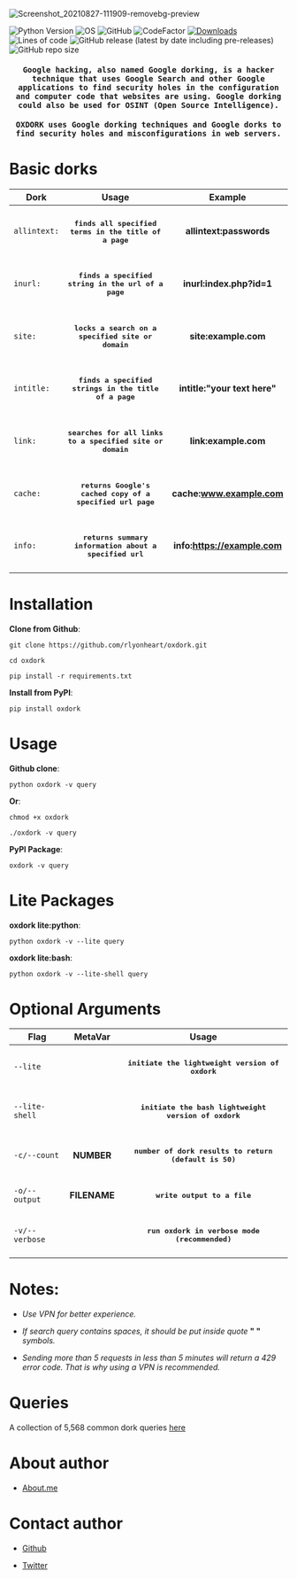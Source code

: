 ![Screenshot_20210827-111909-removebg-preview](https://user-images.githubusercontent.com/74001397/131107876-db415339-0c1d-4876-8665-fe9b76c4518c.png)

![Python Version](https://img.shields.io/badge/python-3.x-blue?style=flat&logo=python)
![OS](https://img.shields.io/badge/OS-GNU%2FLinux-red?style=flat&logo=linux)
![GitHub](https://img.shields.io/github/license/rlyonheart/oxdork?ystyle=flat)
![CodeFactor](https://www.codefactor.io/repository/github/rlyonheart/oxdork/badge)
[![Downloads](https://static.pepy.tech/personalized-badge/oxdork?period=total&units=international_system&left_color=black&right_color=orange&left_text=pypi+downloads)](https://pepy.tech/project/oxdork)
![Lines of code](https://img.shields.io/tokei/lines/github/rlyonheart/oxdork)
![GitHub release (latest by date including pre-releases)](https://img.shields.io/github/v/release/rlyonheart/oxdork?include_prereleases)
![GitHub repo size](https://img.shields.io/github/repo-size/rlyonheart/oxdork)

<h4 align="center"><samp> Google hacking, also named Google dorking, is a hacker technique that uses Google Search and other Google applications to find security holes in the configuration and computer code that websites are using. Google dorking could also be used for OSINT (Open Source Intelligence). </samp></h4>
 

<h4 align="center"><samp> OXDORK uses Google dorking techniques and Google dorks to find security holes and misconfigurations in web servers. </samp></h4>


# Basic dorks

| Dork         | Usage     | Example |
| ------------- |:---------:|:-------:|
| <code>allintext:</code> | <h4 align="center"><samp>finds all specified terms in the title of a page</samp></h4> |  **allintext:passwords** |
| <code>inurl:</code> | <h4 align="center"><samp>finds a specified string in the url of a page</samp></h4>      |   **inurl:index.php?id=1** |
| <code>site:</code> |  <h4 align="center"><samp>locks a search on a specified site or domain</samp></h4>  |  **site:example.com**  |
| <code>intitle:</code> |  <h4 align="center"><samp>finds a specified strings in the title of a page</samp></h4> |  **intitle:"your text here"** |
| <code>link:</code> | <h4 align="center"><samp>searches for all links to a specified site or domain</samp></h4> | **link:example.com** |
| <code>cache:</code> | <h4 align="center"><samp>returns Google's cached copy of a specified url page</samp></h4> | **cache:www.example.com** |
| <code>info:</code> | <h4 align="center"><samp>returns summary information about a specified url</samp></h4> | **info:https://example.com** |



# Installation
**Clone from Github**:
```
git clone https://github.com/rlyonheart/oxdork.git
```

```
cd oxdork
```

```
pip install -r requirements.txt
```

**Install from PyPI**:
```
pip install oxdork
```

# Usage
**Github clone**:
```
python oxdork -v query
```

**Or**:
```
chmod +x oxdork
```

```
./oxdork -v query
```

**PyPI Package**:
```
oxdork -v query
```


# Lite Packages
**oxdork lite:python**:
```
python oxdork -v --lite query
```

**oxdork lite:bash**:
```
python oxdork -v --lite-shell query
```

# Optional Arguments

| Flag           | MetaVar | Usage |
| ------------- |:----------------------:|:---------:|
| <code>--lite</code>    ||  <h4 align="center"><samp>initiate the lightweight version of oxdork</samp></h4> |
| <code>--lite-shell</code>    ||  <h4 align="center"><samp>initiate the bash lightweight version of oxdork</samp></h4> |
| <code>-c/--count</code>    | **NUMBER** |  <h4 align="center"><samp>number of dork results to return (default is 50)</samp></h4> |
| <code>-o/--output</code>      |   **FILENAME** |  <h4 align="center"><samp>write output to a file</samp></h4>  |
| <code>-v/--verbose</code>      |    |  <h4 align="center"><samp>run oxdork in verbose mode (recommended)</samp></h4>  |



# Notes:
* *Use VPN for better experience.*

* *If search query contains spaces, it should be put inside quote* **" "** *symbols.*

* *Sending more than 5 requests in less than 5 minutes will return a 429 error code. That is why using a VPN is recommended.*

# Queries
A collection of 5,568 common dork queries [here](https://github.com/rlyonheart/oxdork/tree/master/dork_queries)

# About author
* [About.me](https://about.me/rlyonheart)

# Contact author
* [Github](https://github.com/rlyonheart)

* [Twitter](https://twitter.com/rly0nheart)
